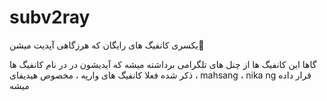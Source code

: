 # subv2ray
یکسری کانفیگ های رایگان که هرزگاهی آپدیت میشن🥰

گاها این کانفیگ ها  از چنل های تلگرامی برداشته میشه که آیدیشون در در نام کانفیگ ها ذکر شده 
فعلا کانفیگ های وارپه ، مخصوص هیدیفای ، mahsang ، nika ng قرار داده میشه

